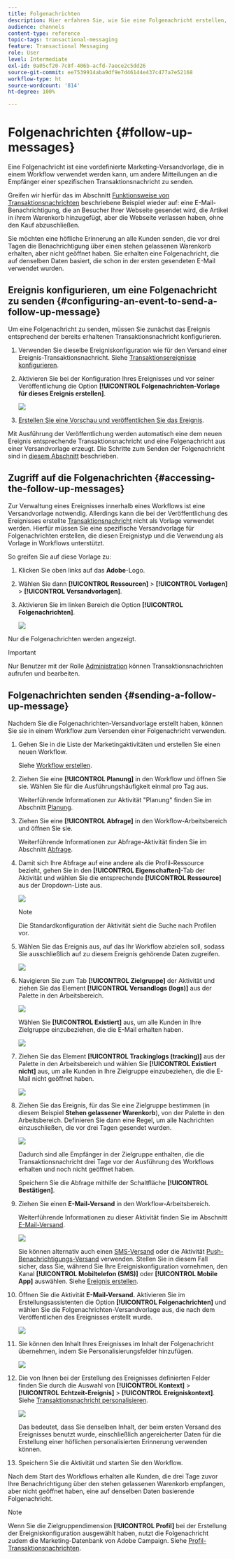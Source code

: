 ```yaml
---
title: Folgenachrichten
description: Hier erfahren Sie, wie Sie eine Folgenachricht erstellen, verwalten und senden.
audience: channels
content-type: reference
topic-tags: transactional-messaging
feature: Transactional Messaging
role: User
level: Intermediate
exl-id: 0a05cf20-7c8f-406b-acfd-7aece2c5dd26
source-git-commit: ee7539914aba9df9e7d46144e437c477a7e52168
workflow-type: ht
source-wordcount: '814'
ht-degree: 100%

---
```


# Folgenachrichten {#follow-up-messages}

Eine Folgenachricht ist eine vordefinierte Marketing-Versandvorlage, die in einem Workflow verwendet werden kann, um andere Mitteilungen an die Empfänger einer spezifischen Transaktionsnachricht zu senden.

Greifen wir hierfür das im Abschnitt [Funktionsweise von Transaktionsnachrichten](../../channels/using/getting-started-with-transactional-msg.md#transactional-messaging-operating-principle) beschriebene Beispiel wieder auf: eine E-Mail-Benachrichtigung, die an Besucher Ihrer Webseite gesendet wird, die Artikel in ihrem Warenkorb hinzugefügt, aber die Webseite verlassen haben, ohne den Kauf abzuschließen.

Sie möchten eine höfliche Erinnerung an alle Kunden senden, die vor drei Tagen die Benachrichtigung über einen stehen gelassenen Warenkorb erhalten, aber nicht geöffnet haben. Sie erhalten eine Folgenachricht, die auf denselben Daten basiert, die schon in der ersten gesendeten E-Mail verwendet wurden.

## Ereignis konfigurieren, um eine Folgenachricht zu senden            {#configuring-an-event-to-send-a-follow-up-message}

Um eine Folgenachricht zu senden, müssen Sie zunächst das Ereignis entsprechend der bereits erhaltenen Transaktionsnachricht konfigurieren.

1. Verwenden Sie dieselbe Ereigniskonfiguration wie für den Versand einer Ereignis-Transaktionsnachricht. Siehe [Transaktionsereignisse konfigurieren](../../channels/using/configuring-transactional-event.md).
1. Aktivieren Sie bei der Konfiguration Ihres Ereignisses und vor seiner Veröffentlichung die Option **[!UICONTROL Folgenachrichten-Vorlage für dieses Ereignis erstellen]**.

   ![](assets/message-center_follow-up-checkbox.png)

1. [Erstellen Sie eine Vorschau und veröffentlichen Sie das Ereignis](../../channels/using/publishing-transactional-event.md#previewing-and-publishing-the-event).

Mit Ausführung der Veröffentlichung werden automatisch eine dem neuen Ereignis entsprechende Transaktionsnachricht und eine Folgenachricht aus einer Versandvorlage erzeugt. Die Schritte zum Senden der Folgenachricht sind in [diesem Abschnitt](#sending-a-follow-up-message) beschrieben.

## Zugriff auf die Folgenachrichten         {#accessing-the-follow-up-messages}

Zur Verwaltung eines Ereignisses innerhalb eines Workflows ist eine Versandvorlage notwendig. Allerdings kann die bei der Veröffentlichung des Ereignisses erstellte [Transaktionsnachricht](../../channels/using/editing-transactional-message.md) nicht als Vorlage verwendet werden. Hierfür müssen Sie eine spezifische Versandvorlage für Folgenachrichten erstellen, die diesen Ereignistyp und die Verwendung als Vorlage in Workflows unterstützt.

So greifen Sie auf diese Vorlage zu:

1. Klicken Sie oben links auf das **Adobe**-Logo.
1. Wählen Sie dann **[!UICONTROL Ressourcen]** > **[!UICONTROL Vorlagen]** > **[!UICONTROL Versandvorlagen]**.
1. Aktivieren Sie im linken Bereich die Option **[!UICONTROL Folgenachrichten]**.

   ![](assets/message-center_follow-up-search.png)

Nur die Folgenachrichten werden angezeigt.

>[!IMPORTANT]
>
>Nur Benutzer mit der Rolle [Administration](../../administration/using/users-management.md#functional-administrators) können Transaktionsnachrichten aufrufen und bearbeiten.

## Folgenachrichten senden {#sending-a-follow-up-message}

Nachdem Sie die Folgenachrichten-Versandvorlage erstellt haben, können Sie sie in einem Workflow zum Versenden einer Folgenachricht verwenden.

<!--You need to set up a workflow targeting the event corresponding to the transactional message that was already received.-->

1. Gehen Sie in die Liste der Marketingaktivitäten und erstellen Sie einen neuen Workflow.

   Siehe [Workflow erstellen](../../automating/using/building-a-workflow.md#creating-a-workflow).

1. Ziehen Sie eine **[!UICONTROL Planung]** in den Workflow und öffnen Sie sie. Wählen Sie für die Ausführungshäufigkeit einmal pro Tag aus.

   Weiterführende Informationen zur Aktivität &quot;Planung&quot; finden Sie im Abschnitt [Planung](../../automating/using/scheduler.md).

1. Ziehen Sie eine **[!UICONTROL Abfrage]** in den Workflow-Arbeitsbereich und öffnen Sie sie.

   Weiterführende Informationen zur Abfrage-Aktivität finden Sie im Abschnitt [Abfrage](../../automating/using/query.md).

1. Damit sich Ihre Abfrage auf eine andere als die Profil-Ressource bezieht, gehen Sie in den **[!UICONTROL Eigenschaften]**-Tab der Aktivität und wählen Sie die entsprechende **[!UICONTROL Ressource]** aus der Dropdown-Liste aus.

   ![](assets/message-center_follow-up-query-properties.png)

   >[!NOTE]
   >
   >Die Standardkonfiguration der Aktivität sieht die Suche nach Profilen vor.

1. Wählen Sie das Ereignis aus, auf das Ihr Workflow abzielen soll, sodass Sie ausschließlich auf zu diesem Ereignis gehörende Daten zugreifen.

   ![](assets/message-center_follow-up-query-resource.png)

1. Navigieren Sie zum Tab **[!UICONTROL Zielgruppe]** der Aktivität und ziehen Sie das Element **[!UICONTROL Versandlogs (logs)]** aus der Palette in den Arbeitsbereich.

   ![](assets/message-center_follow-up-delivery-logs.png)

   Wählen Sie **[!UICONTROL Existiert]** aus, um alle Kunden in Ihre Zielgruppe einzubeziehen, die die E-Mail erhalten haben.

   ![](assets/message-center_follow-up-delivery-logs-exists.png)

1. Ziehen Sie das Element **[!UICONTROL Trackinglogs (tracking)]** aus der Palette in den Arbeitsbereich und wählen Sie **[!UICONTROL Existiert nicht]** aus, um alle Kunden in Ihre Zielgruppe einzubeziehen, die die E-Mail nicht geöffnet haben.

   ![](assets/message-center_follow-up-delivery-and-tracking-logs.png)

1. Ziehen Sie das Ereignis, für das Sie eine Zielgruppe bestimmen (in diesem Beispiel **Stehen gelassener Warenkorb**), von der Palette in den Arbeitsbereich. Definieren Sie dann eine Regel, um alle Nachrichten einzuschließen, die vor drei Tagen gesendet wurden.

   ![](assets/message-center_follow-up-created.png)

   Dadurch sind alle Empfänger in der Zielgruppe enthalten, die die Transaktionsnachricht drei Tage vor der Ausführung des Workflows erhalten und noch nicht geöffnet haben.

   Speichern Sie die Abfrage mithilfe der Schaltfläche **[!UICONTROL Bestätigen]**.

1. Ziehen Sie einen **E-Mail-Versand** in den Workflow-Arbeitsbereich.

   Weiterführende Informationen zu dieser Aktivität finden Sie im Abschnitt [E-Mail-Versand](../../automating/using/email-delivery.md).

   ![](assets/message-center_follow-up-workflow.png)

   Sie können alternativ auch einen [SMS-Versand](../../automating/using/sms-delivery.md) oder die Aktivität [Push-Benachrichtigungs-Versand](../../automating/using/push-notification-delivery.md) verwenden. Stellen Sie in diesem Fall sicher, dass Sie, während Sie Ihre Ereigniskonfiguration vornehmen, den Kanal **[!UICONTROL Mobiltelefon (SMS)]** oder **[!UICONTROL Mobile App]** auswählen. Siehe [Ereignis erstellen](../../channels/using/configuring-transactional-event.md#creating-an-event).

1. Öffnen Sie die Aktivität **E-Mail-Versand.** Aktivieren Sie im Erstellungsassistenten die Option **[!UICONTROL Folgenachrichten]** und wählen Sie die Folgenachrichten-Versandvorlage aus, die nach dem Veröffentlichen des Ereignisses erstellt wurde.

   ![](assets/message-center_follow-up-template.png)

1. Sie können den Inhalt Ihres Ereignisses im Inhalt der Folgenachricht übernehmen, indem Sie Personalisierungsfelder hinzufügen.

   ![](assets/message-center_follow-up-content.png)

1. Die von Ihnen bei der Erstellung des Ereignisses definierten Felder finden Sie durch die Auswahl von **[!UICONTROL Kontext]** > **[!UICONTROL Echtzeit-Ereignis]** > **[!UICONTROL Ereigniskontext]**. Siehe [Transaktionsnachricht personalisieren](../../channels/using/editing-transactional-message.md#personalizing-a-transactional-message).

   ![](assets/message-center_follow-up-personalization.png)

   Das bedeutet, dass Sie denselben Inhalt, der beim ersten Versand des Ereignisses benutzt wurde, einschließlich angereicherter Daten für die Erstellung einer höflichen personalisierten Erinnerung verwenden können.

1. Speichern Sie die Aktivität und starten Sie den Workflow.

Nach dem Start des Workflows erhalten alle Kunden, die drei Tage zuvor Ihre Benachrichtigung über den stehen gelassenen Warenkorb empfangen, aber nicht geöffnet haben, eine auf denselben Daten basierende Folgenachricht.

>[!NOTE]
>
>Wenn Sie die Zielgruppendimension **[!UICONTROL Profil]** bei der Erstellung der Ereigniskonfiguration ausgewählt haben, nutzt die Folgenachricht zudem die Marketing-Datenbank von Adobe Campaign. Siehe [Profil-Transaktionsnachrichten](../../channels/using/editing-transactional-message.md#profile-transactional-message-specificities).
